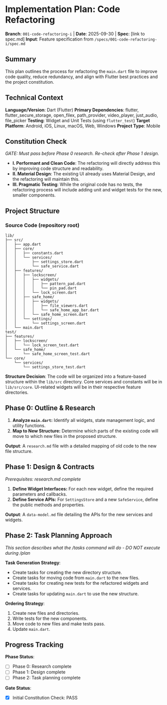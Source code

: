 # Implementation Plan: Code Refactoring

**Branch**: `001-code-refactoring-i` | **Date**: 2025-09-30 | **Spec**: [link to spec.md]
**Input**: Feature specification from `/specs/001-code-refactoring-i/spec.md`

## Summary
This plan outlines the process for refactoring the `main.dart` file to improve code quality, reduce redundancy, and align with Flutter best practices and the project constitution.

## Technical Context
**Language/Version**: Dart (Flutter)
**Primary Dependencies**: flutter, flutter_secure_storage, open_filex, path_provider, video_player, just_audio, file_picker
**Testing**: Widget and Unit Tests (using `flutter_test`)
**Target Platform**: Android, iOS, Linux, macOS, Web, Windows
**Project Type**: Mobile

## Constitution Check
*GATE: Must pass before Phase 0 research. Re-check after Phase 1 design.*

- **I. Performant and Clean Code**: The refactoring will directly address this by improving code structure and readability.
- **II. Material Design**: The existing UI already uses Material Design, and the refactoring will maintain this.
- **III. Pragmatic Testing**: While the original code has no tests, the refactoring process will include adding unit and widget tests for the new, smaller components.

## Project Structure

### Source Code (repository root)
```
lib/
├── src/
│   ├── app.dart
│   ├── core/
│   │   ├── constants.dart
│   │   └── services/
│   │       ├── settings_store.dart
│   │       └── safe_service.dart
│   ├── features/
│   │   ├── lockscreen/
│   │   │   ├── widgets/
│   │   │   │   ├── pattern_pad.dart
│   │   │   │   └── pin_pad.dart
│   │   │   └── lock_screen.dart
│   │   ├── safe_home/
│   │   │   ├── widgets/
│   │   │   │   ├── file_viewers.dart
│   │   │   │   └── safe_home_app_bar.dart
│   │   │   └── safe_home_screen.dart
│   │   └── settings/
│   │       └── settings_screen.dart
│   └── main.dart
test/
├── features/
│   ├── lockscreen/
│   │   └── lock_screen_test.dart
│   └── safe_home/
│       └── safe_home_screen_test.dart
└── core/
    └── services/
        └── settings_store_test.dart
```

**Structure Decision**: The code will be organized into a feature-based structure within the `lib/src` directory. Core services and constants will be in `lib/src/core`. UI-related widgets will be in their respective feature directories.

## Phase 0: Outline & Research
1.  **Analyze `main.dart`:** Identify all widgets, state management logic, and utility functions.
2.  **Map to New Structure:** Determine which parts of the existing code will move to which new files in the proposed structure.

**Output**: A `research.md` file with a detailed mapping of old code to the new file structure.

## Phase 1: Design & Contracts
*Prerequisites: research.md complete*

1.  **Define Widget Interfaces:** For each new widget, define the required parameters and callbacks.
2.  **Define Service APIs:** For `SettingsStore` and a new `SafeService`, define the public methods and properties.

**Output**: A `data-model.md` file detailing the APIs for the new services and widgets.

## Phase 2: Task Planning Approach
*This section describes what the /tasks command will do - DO NOT execute during /plan*

**Task Generation Strategy**:
- Create tasks for creating the new directory structure.
- Create tasks for moving code from `main.dart` to the new files.
- Create tasks for creating new tests for the refactored widgets and services.
- Create tasks for updating `main.dart` to use the new structure.

**Ordering Strategy**:
1.  Create new files and directories.
2.  Write tests for the new components.
3.  Move code to new files and make tests pass.
4.  Update `main.dart`.

## Progress Tracking
**Phase Status**:
- [ ] Phase 0: Research complete
- [ ] Phase 1: Design complete
- [ ] Phase 2: Task planning complete

**Gate Status**:
- [X] Initial Constitution Check: PASS